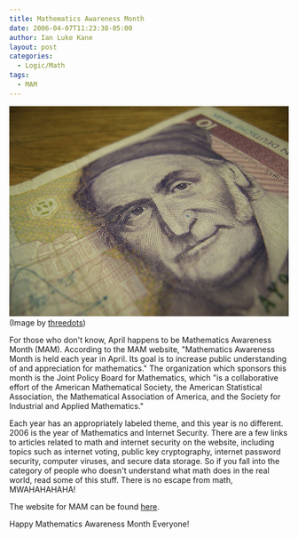 ```yaml
---
title: Mathematics Awareness Month
date: 2006-04-07T11:23:38-05:00
author: Ian Luke Kane
layout: post
categories:
  - Logic/Math
tags:
  - MAM
---
```


![(threedots)](/assets/gauss.jpg)  
(Image by [threedots](http://www.flickr.com/photos/threedots/430694200/sizes/z/in/photostream/))

For those who don't know, April happens to be Mathematics Awareness
Month (MAM). According to the MAM website, "Mathematics Awareness Month
is held each year in April. Its goal is to increase public understanding
of and appreciation for mathematics." The organization which sponsors
this month is the Joint Policy Board for Mathematics, which "is a
collaborative effort of the American Mathematical Society, the American
Statistical Association, the Mathematical Association of America, and
the Society for Industrial and Applied Mathematics."

Each year has an appropriately labeled theme, and this year is no
different. 2006 is the year of Mathematics and Internet Security. There
are a few links to articles related to math and internet security on the
website, including topics such as internet voting, public key
cryptography, internet password security, computer viruses, and secure
data storage. So if you fall into the category of people who doesn't
understand what math does in the real world, read some of this stuff.
There is no escape from math, MWAHAHAHAHA!

The website for MAM can be found [here](http://www.mathaware.org/).

Happy Mathematics Awareness Month Everyone!
